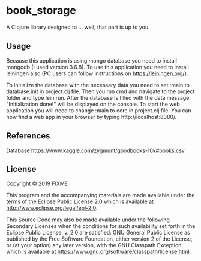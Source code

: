# book_storage

A Clojure library designed to ... well, that part is up to you.

## Usage
Because this application is using mongo database you need to install mongodb (I used version 3.6.8). To use this application you need to install leiningen also (PC users can follow instructions on https://leiningen.org/).

To initialize the database with the necessary data you need to set :main to database.init in project.clj file. Then you run cmd and navigate to the project folder and type lein run. After the database is filled with the data message "Initialization done!" will be displayed on the console. To start the web application you will need to change :main to core in project.clj file. You can now find a web app in your browser by typing http://localhost:8080/.

## References
Database https://www.kaggle.com/zygmunt/goodbooks-10k#books.csv


## License

Copyright © 2019 FIXME

This program and the accompanying materials are made available under the
terms of the Eclipse Public License 2.0 which is available at
http://www.eclipse.org/legal/epl-2.0.

This Source Code may also be made available under the following Secondary
Licenses when the conditions for such availability set forth in the Eclipse
Public License, v. 2.0 are satisfied: GNU General Public License as published by
the Free Software Foundation, either version 2 of the License, or (at your
option) any later version, with the GNU Classpath Exception which is available
at https://www.gnu.org/software/classpath/license.html.
